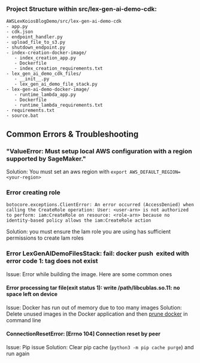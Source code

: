 
### Project Structure within src/lex-gen-ai-demo-cdk:
```
AWSLexKoiosBlogDemo/src/lex-gen-ai-demo-cdk
- app.py
- cdk.json
- endpoint_handler.py
- upload_file_to_s3.py
- shutdown_endpoint.py
- index-creation-docker-image/
   - index_creation_app.py
   - Dockerfile
   - index_creation_requirements.txt
- lex_gen_ai_demo_cdk_files/
   - __init__.py
   - lex_gen_ai_demo_file_stack.py
- lex-gen-ai-demo-docker-image/
   - runtime_lambda_app.py
   - Dockerfile
   - runtime_lambda_requirements.txt
- requirements.txt
- source.bat
```

## Common Errors & Troubleshooting

### "ValueError: Must setup local AWS configuration with a region supported by SageMaker."
Solution: You must set an aws region with `export AWS_DEFAULT_REGION=<your-region>`

### Error creating role
```
botocore.exceptions.ClientError: An error occurred (AccessDenied) when calling the CreateRole operation: User: <user-arn> is not authorized to perform: iam:CreateRole on resource: <role-arn> because no identity-based policy allows the iam:CreateRole action
```
Solution: you must ensure the Iam role you are using has sufficient permissions to create Iam roles

### Error LexGenAIDemoFilesStack:  fail: docker push <IMAGE> exited with error code 1: tag does not exist
Issue: Error while building the image. Here are some common ones 

#### Error processing tar file(exit status 1): write /path/libcublas.so.11: no space left on device
Issue: Docker has run out of memory due to too many images
Solution: Delete unused images in the Docker application and then [prune docker](https://docs.docker.com/config/pruning/) in command line 

#### ConnectionResetError: [Errno 104] Connection reset by peer
Issue: Pip issue
Solution: Clear pip cache (`python3 -m pip cache purge`) and run again
